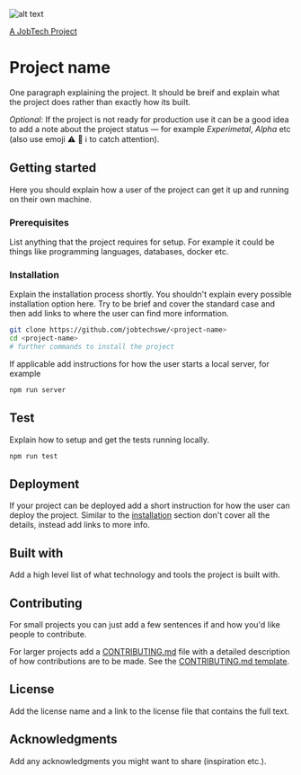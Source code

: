 ![alt text][logo]

[logo]: https://github.com/MagnumOpuses/project-meta/blob/master/img/jobtechdev_black.png "JobTech dev logo"
<a href="https://www.jobtechdev.se" target="_blank">A JobTech Project</a>
# Project name

One paragraph explaining the project. It should be breif and explain what the project does rather than exactly how its built.

_Optional_: If the project is not ready for production use it can be a good idea to add a note about the project status &mdash; for example _Experimetal_, _Alpha_ etc (also use emoji :warning: :construction: :information_source: to catch attention).

## Getting started

Here you should explain how a user of the project can get it up and running on their own machine.

### Prerequisites

List anything that the project requires for setup. For example it could be things like programming languages, databases, docker etc.

### Installation

Explain the installation process shortly. You shouldn't explain every possible installation option here. Try to be brief and cover the standard case and then add links to where the user can find more information.

```bash
git clone https://github.com/jobtechswe/<project-name>
cd <project-name>
# further commands to install the project
```

If applicable add instructions for how the user starts a local server, for example

```bash
npm run server
```

## Test

Explain how to setup and get the tests running locally.

```bash
npm run test
```

## Deployment

If your project can be deployed add a short instruction for how the user can deploy the project. Similar to the [installation](#installation) section don't cover all the details, instead add links to more info.

## Built with

Add a high level list of what technology and tools the project is built with.

## Contributing

For small projects you can just add a few sentences if and how you'd like people to contribute.

For larger projects add a  [CONTRIBUTING.md](CONTRIBUTING_TEMPLATE.md) file with a detailed description of how contributions are to be made. See the  [CONTRIBUTING.md template](CONTRIBUTING_TEMPLATE.md).

## License

Add the license name and a link to the license file that contains the full text.

## Acknowledgments

Add any acknowledgments you might want to share (inspiration etc.).
